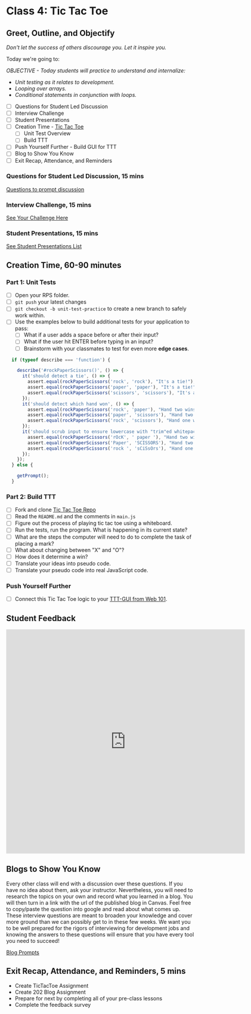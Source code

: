 # Class 4: Tic Tac Toe

<!-- ! HIDE FROM STUDENT; INSTRUCTOR ONLY CONTENT -->
<!-- ## Instructor Only Content - HIDE FROM STUDENTS -->

<!-- ! END INSTRUCTOR ONLY CONTENT -->

## Greet, Outline, and Objectify

*Don't let the success of others discourage you. Let it inspire you.*

<!-- SMART: Specific, Measurable, Attainable, Relevant, and Timely. -->
<!-- https://examples.yourdictionary.com/well-written-examples-of-learning-objectives.html -->

Today we're going to:
  
*OBJECTIVE - Today students will practice to understand and internalize:*

* *Unit testing as it relates to development.*
* *Looping over arrays.*
* *Conditional statements in conjunction with loops.*

- [ ] Questions for Student Led Discussion
- [ ] Interview Challenge
- [ ] Student Presentations
- [ ] Creation Time - [Tic Tac Toe](https://github.com/AustinCodingAcademy/JS211_TicTacToeProject.git)
  - [ ]  Unit Test Overview
  - [ ]  Build TTT
- [ ] Push Yourself Further - Build GUI for TTT
- [ ] Blog to Show You Know
- [ ] Exit Recap, Attendance, and Reminders

### Questions for Student Led Discussion, 15 mins
<!-- This section should be structured with the 5E model: https://lesley.edu/article/empowering-students-the-5e-model-explained -->

[Questions to prompt discussion](./../additionalResources/questionsForDiscussion/qfd-class-4.md)

### Interview Challenge, 15 mins
<!-- The last two E happen here: elaborate and evaluate  -->
<!-- this sections should have a challenge that can be solved with the skills they've learned since their last class. -->
<!-- ! HIDDEN CONTENT: INSTRUCTOR ONLY -->
[See Your Challenge Here](./../additionalResources/interviewChallenges.md)
<!-- ! END HIDDEN CONTENT: INSTRUCTOR ONLY -->

### Student Presentations, 15 mins

[See Student Presentations List](./../additionalResources/studentPresentations.md)

## Creation Time, 60-90 minutes

### Part 1: Unit Tests

- [ ] Open your RPS folder.
- [ ] `git push` your latest changes
- [ ] `git checkout -b unit-test-practice` to create a new branch to safely work within.
- [ ] Use the examples below to build additional tests for your application to pass:
    - [ ]  What if a user adds a space before or after their input?
    - [ ]  What if the user hit ENTER before typing in an input?
    - [ ]  Brainstorm with your classmates to test for even more **edge cases**.

```javascript
  if (typeof describe === 'function') {

    describe('#rockPaperScissors()', () => {
      it('should detect a tie', () => {
        assert.equal(rockPaperScissors('rock', 'rock'), "It's a tie!");
        assert.equal(rockPaperScissors('paper', 'paper'), "It's a tie!");
        assert.equal(rockPaperScissors('scissors', 'scissors'), "It's a tie!");
      });
      it('should detect which hand won', () => {
        assert.equal(rockPaperScissors('rock', 'paper'), "Hand two wins!");
        assert.equal(rockPaperScissors('paper', 'scissors'), "Hand two wins!");
        assert.equal(rockPaperScissors('rock', 'scissors'), "Hand one wins!");
      });
      it('should scrub input to ensure lowercase with "trim"ed whitepace', () => {
        assert.equal(rockPaperScissors('rOcK', ' paper '), "Hand two wins!");
        assert.equal(rockPaperScissors('Paper', 'SCISSORS'), "Hand two wins!");
        assert.equal(rockPaperScissors('rock ', 'sCiSsOrs'), "Hand one wins!");
      });
    });
  } else {

    getPrompt();
  }
```

### Part 2: Build TTT

- [ ] Fork and clone [Tic Tac Toe Repo](https://github.com/AustinCodingAcademy/JS211_TicTacToeProject.git)
- [ ] Read the `README.md` and the comments in `main.js`
- [ ] Figure out the process of playing tic tac toe using a whiteboard.
- [ ] Run the tests, run the program. What is happening in its current state?
- [ ] What are the steps the computer will need to do to complete the task of placing a mark?
- [ ] What about changing between "X" and "O"?
- [ ] How does it determine a win?
- [ ] Translate your ideas into pseudo code.
- [ ] Translate your pseudo code into real JavaScript code.

### Push Yourself Further

- [ ] Connect this Tic Tac Toe logic to your [TTT-GUI from Web 101](https://github.com/AustinCodingAcademy/TicTacToe-101).

## Student Feedback

<iframe src="https://docs.google.com/forms/d/e/1FAIpQLSd85nNCk_MdnaXCsX7fWl3vYgcqvozzlK2cKq26d2g67Zh8Kg/viewform?embedded=true" width="640" height="600" frameborder="0" marginheight="0" marginwidth="0">Loading…</iframe>

## Blogs to Show You Know

Every other class will end with a discussion over these questions. If you have no idea about them, ask your instructor. Nevertheless, you will need to research the topics on your own and record what you learned in a blog. You will then turn in a link with the url of the published blog in Canvas. Feel free to copy/paste the question into google and read about what comes up. These interview questions are meant to broaden your knowledge and cover more ground than we can possibly get to in these few weeks. We want you to be well prepared for the rigors of interviewing for development jobs and knowing the answers to these questions will ensure that you have every tool you need to succeed!

[Blog Prompts](./../additionalResources/blogPrompts.md)

## Exit Recap, Attendance, and Reminders, 5 mins

* Create TicTacToe Assignment
* Create 202 Blog Assignment
* Prepare for next by completing all of your pre-class lessons
* Complete the feedback survey

<!-- <iframe id="openedx-zollege" src="https://openedx.zollege.com/feedback" style="width: 100%; height: 500px; border: 0">Browser not compatible.</iframe>
<script src="https://openedx.zollege.com/assets/index.js" type="application/javascript"></script> -->


<!-- TODO Create 3 question exit questions -->

<!-- TODO INSERT Student Feedback From -->

<!-- TODO INSERT *HIDDEN* Instructor Feedback Form -->

<!-- cp workspace/resources/classOutlineTemplate.md docs/module-1/class-.md -->